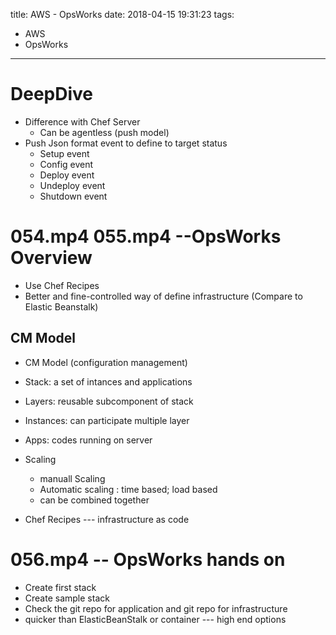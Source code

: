 title: AWS - OpsWorks
date: 2018-04-15 19:31:23
tags:
- AWS
- OpsWorks
---


# DeepDive

* Difference with Chef Server
  * Can be agentless (push model)
* Push Json format event to define to target status
  * Setup event 
  * Config event
  * Deploy event
  * Undeploy event
  * Shutdown event

# 054.mp4 055.mp4 --OpsWorks Overview


* Use Chef Recipes
* Better and fine-controlled way of define infrastructure (Compare to Elastic Beanstalk)

## CM Model

* CM Model (configuration management)
 * Stack: a set of intances and applications
 * Layers: reusable subcomponent of stack
 * Instances: can participate multiple layer
 * Apps: codes running on server

* Scaling
   * manuall Scaling
   * Automatic scaling : time based; load based
   * can be combined together

* Chef Recipes --- infrastructure as code

# 056.mp4 -- OpsWorks hands on

* Create first stack
* Create sample stack
* Check the git repo for application and git repo for infrastructure
* quicker than ElasticBeanStalk or container --- high end options
